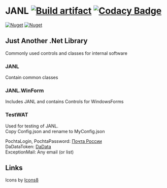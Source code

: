 # JANL [![Build artifact](https://img.shields.io/github/actions/workflow/status/Virenbar/JANL/build-artifact.yml?label=Build&logo=github)](https://github.com/Virenbar/JANL/actions/workflows/build-artifact.yml) [![Codacy Badge](https://app.codacy.com/project/badge/Grade/bfe34ced3e784389b5235fdaf193e038)](https://www.codacy.com/gh/Virenbar/JANL/dashboard?utm_source=github.com&amp;utm_medium=referral&amp;utm_content=Virenbar/JANL&amp;utm_campaign=Badge_Grade)

[![Nuget](https://img.shields.io/nuget/v/Virenbar.JANL?label=JANL&logo=nuget&style=for-the-badge)](https://www.nuget.org/packages/Virenbar.JANL/)
[![Nuget](https://img.shields.io/nuget/v/Virenbar.JANL.WinForms?label=JANL.WinForms&logo=nuget&style=for-the-badge)](https://www.nuget.org/packages/Virenbar.JANL.WinForms/)

## Just Another .Net Library

Commonly used controls and classes for internal software  

### JANL

Contain common classes

### JANL.WinForm

Includes JANL and contains Controls for WindowsForms  

### TestWAT

Used for testing of JANL.  
Copy Config.json and rename to MyConfig.json

PochtaLogin,  PochtaPassword: [Почта России](https://tracking.pochta.ru/)  
DaDataToken: [DaData](https://dadata.ru/)  
ExceptionMail: Any email (or list)  

## Links

Icons by [Icons8](https://icons8.com)  
